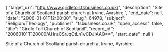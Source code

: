 {
  "target_url": "http://www.girdletoll.fsbusiness.co.uk/", 
  "description": "Site of a Church of Scotland parish church at Irvine, Ayrshire.", 
  "end_date": null, 
  "date": "2006-01-01T12:00:00", 
  "slug": 64978, 
  "subject": "Religion/Theology", 
  "publisher": "fsbusiness.co.uk", 
  "open_access": false, 
  "title": "Girdle Toll Church of Scotland", 
  "record_id": "20060101T120000/AHraCSrJqOtLn1vCDJIAAQ==", 
  "start_date": null
}

Site of a Church of Scotland parish church at Irvine, Ayrshire.